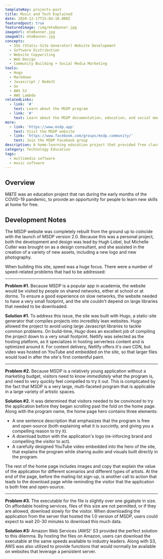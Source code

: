 ```yaml
---
templateKey: projects-post
title: Music and Tech Explained
date: 2020-12-17T15:04:10.000Z
featuredpost: true
featuredimage: /img/mteBanner.jpg
imageUrl: mteBanner.jpg
imageAlt: mteBanner.jpg
concepts:
  - SSG (Static-Site Generator) Website Development 
  - Software Distribution
  - Website Copywriting
  - Web Design
  - Community Building + Social Media Marketing
tools:
  - Hugo
  - Markdown
  - Javascript / NodeJS
  - Go
  - AWS S3
  - AWS Lambda
relatedLinks:
  - link: '#'
    text: Learn about the MSDP program
  - link: '#'
    text: Learn about the MSDP documentation, education, and social media campaigns
more:
  - link: 'https://www.msdp.app'
    text: Visit the MSDP website
  - link: 'https://www.facebook.com/groups/msdp.community/'
    text: Join the MSDP Facebook group
description: A home-learning education project that provided free classes in the Max 8 language. 
category: Technology Education
tags:
  - multimedia software
  - music software
---
```

## Overview
M&TE was an education project that ran during the early months of the COVID-19 pandemic, to provide an opportunity for people to learn new skills at home for free.  

## Development Notes
The MSDP website was completely rebuilt from the ground up to coincide with the launch of MSDP version 2.0. Because this was a personal project, both the development and design was lead by Hugh Lobel, but Michelle Cutler was brought on as a design consultant, and she assisted in the creation of a variety of new assets, including a new logo and new photography.

When building this site, speed was a huge focus. There were a number of speed-related problems that had to be addressed:  

---

**Problem #1.** Because MSDP is a popular app in academia, the website would be visited by people on shared networks, either at school or at dorms. To ensure a good experience on slow networks, the website needed to have a very small footprint, and the site couldn't depend on large libraries that needed to be downloaded.  

**Solution #1.** To address this issue, the site was built with Hugo, a static-site generator that compiles projects into incredibly lean websites. Hugo allowed the project to avoid using large Javascript libraries to tackle common problems. On build-time, Hugo does an excellent job of compiling the project down to a very small footprint. Netlify was selected as the hosting platform, as it specializes in hosting serverless content and is optimized around it. For content delivery, Netlify offers it's own CDN, but video was hosted on YouTube and embedded on the site, so that larger files would load in after the site's first contentful paint.

---

**Problem #2.** Because MSDP is a relatively young application without a marketing budget, visitors need to know *immediately* what the program is, and need to very quickly feel compelled to try it out. This is complicated by the fact that MSDP is a very large, multi-faceted program that is applicable in a large variety of artistic spaces.  

**Solution #2.** It was determined that visitors needed to be convinced to try the application before they began scrolling past the fold on the home page. Along with the program name, the home page hero contains three elements:  

* A one sentence description that emphasizes that the program is free and open-source (both explaining what it is succintly, and giving you a compelling reason to try it). 
* A download button with the application's logo (re-inforcing brand and compelling the visitor to act). 
* A carefully designed YouTube video embedded into the hero of the site, that explains the program while sharing audio and visuals built directly in the program.

The rest of the home page includes images and copy that explain the value of the application for different scenarios and different types of artists. At the end of the page, before the mailing list sign-up, is another call to action that leads to the download page while reminding the visitor that the application is both free and open-source.

---

**Problem #3.** The executable for the file is slightly over one gigabyte in size. On affordable hosting services, files of this size are not permitted, or if they are allowed, download slowly for the visitor. When downloading the application from the server that hosted the 1.0 version of MSDP, users could expect to wait 20-30 minutes to download this much data.

**Solution #3:** Amazon Web Services (AWS)' S3 provided the perfect solution to this dilemma. By hosting the files on Amazon, users can download the executable at the same speeds available to industry leaders. Along with S3, AWS was also utilized to provide functions that would normally be available on websites that leverage a persistent server.